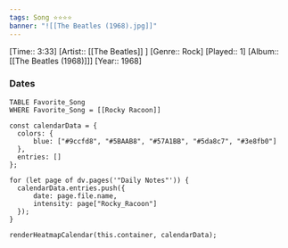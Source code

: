 ```yaml
---
tags: Song ⭐⭐⭐⭐ 
banner: "![[The Beatles (1968).jpg]]"
---
```

[Time:: 3:33]
[Artist:: [[The Beatles]] ]
[Genre:: Rock]
[Played:: 1]
[Album:: [[The Beatles (1968)]]]
[Year:: 1968]
### Dates
````dataview
TABLE Favorite_Song
WHERE Favorite_Song = [[Rocky Racoon]]
````
  ```dataviewjs
const calendarData = { 
	colors: { 
		blue: ["#9ccfd8", "#5BAAB8", "#57A1BB", "#5da8c7", "#3e8fb0"] 
	}, 
	entries: [] 
}; 

for (let page of dv.pages('"Daily Notes"')) { 
	calendarData.entries.push({ 
		date: page.file.name, 
		intensity: page["Rocky_Racoon"]
	}); 
} 

renderHeatmapCalendar(this.container, calendarData);
```
